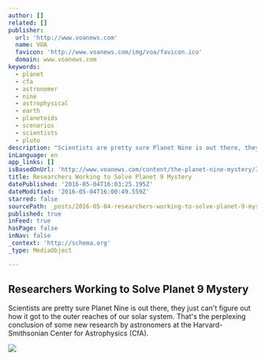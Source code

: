 ```yaml
---
author: []
related: []
publisher:
  url: 'http://www.voanews.com'
  name: VOA
  favicon: 'http://www.voanews.com/img/voa/favicon.ico'
  domain: www.voanews.com
keywords:
  - planet
  - cfa
  - astronomer
  - nine
  - astrophysical
  - earth
  - planetoids
  - scenarios
  - scientists
  - pluto
description: "Scientists are pretty sure Planet Nine is out there, they just can't figure out how it got to the outer reaches of our solar system. That's the perplexing conclusion of some new research by astronomers at the Harvard-Smithsonian Center for Astrophysics (CfA)."
inLanguage: en
app_links: []
isBasedOnUrl: 'http://www.voanews.com/content/the-planet-nine-mystery/3315038.html'
title: Researchers Working to Solve Planet 9 Mystery
datePublished: '2016-05-04T16:03:25.195Z'
dateModified: '2016-05-04T16:00:49.559Z'
starred: false
sourcePath: _posts/2016-05-04-researchers-working-to-solve-planet-9-mystery.md
published: true
inFeed: true
hasPage: false
inNav: false
_context: 'http://schema.org'
_type: MediaObject

---
```

<article style=""><h1>Researchers Working to Solve Planet 9 Mystery</h1><p>Scientists are pretty sure Planet Nine is out there, they just can't figure out how it got to the outer reaches of our solar system. That's the perplexing conclusion of some new research by astronomers at the Harvard-Smithsonian Center for Astrophysics (CfA).</p><img src="http://gdb.voanews.com/4F5E6172-305B-4206-8BE2-B9FCC803C759_mw1024_mh1024_s.jpg" /></article>